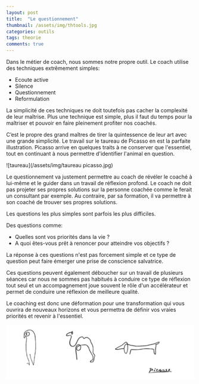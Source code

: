 ```yaml
---
layout: post
title:  "Le questionnement"
thumbnail: /assets/img/thtools.jpg
categories: outils
tags: theorie
comments: true
---
```


Dans le métier de coach, nous sommes notre propre outil.
Le coach utilise des techniques extrêmement simples:
* Ecoute active
* Silence
* Questionnement
* Reformulation

La simplicité de ces techniques ne doit toutefois pas cacher la complexité de leur maîtrise.
Plus une technique est simple, plus il faut du temps pour la maîtriser et pouvoir en faire pleinement profiter nos coachés.

C’est le propre des grand maîtres de tirer la quintessence de leur art avec une grande simplicité. Le travail sur le taureau de Picasso en est la parfaite illustration.
Picasso arrive en quelques traits à ne conserver que l'essentiel, tout en continuant à nous permettre d'identifier l'animal en question.

![taureau](/assets/img/taureau picasso.jpg)

Le questionnement va justement permettre au coach de révéler le coaché à lui-même et le guider dans un travail de réflexion profond.
Le coach ne doit pas projeter ses propres solutions sur la personne coachée comme le ferait un consultant par exemple. Au contraire, par sa formation, il va permettre à son coaché de trouver ses propres solutions.

Les questions les plus simples sont parfois les plus difficiles.

Des questions comme:

* Quelles sont vos priorités dans la vie ?
* A quoi êtes-vous prêt à renoncer pour atteindre vos objectifs ?

La réponse à ces questions n'est pas forcement simple et ce type de question peut faire émerger une prise de conscience salvatrice.

Ces questions peuvent également déboucher sur un travail de plusieurs séances car nous ne sommes pas habitués à conduire ce type de réflexion tout seul et un accompagnement joue souvent le rôle d'un accélérateur et permet de conduire une réflexion de meilleure qualité.

Le coaching est donc une déformation pour une transformation qui vous ouvrira de nouveaux horizons et vous permettra de définir vos vraies priorités et revenir à l'essentiel.

![simple](/assets/img/simple.jpg)
